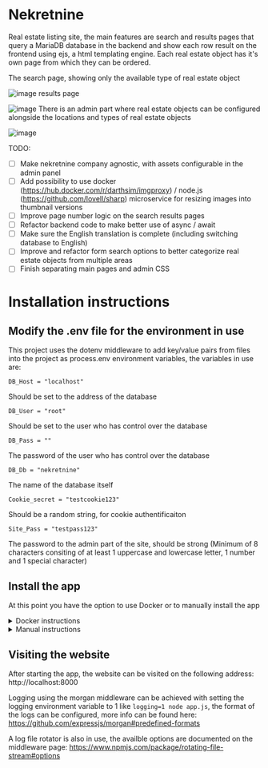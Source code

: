 # Nekretnine

Real estate listing site, the main features are search and results pages that query a MariaDB database in the backend and show each row result on the frontend using ejs, a html templating engine. Each real estate object has it's own page from which they can be ordered.

The search page, showing only the available type of real estate object

![image](https://user-images.githubusercontent.com/4060824/157556757-fdd17e59-82a2-4f39-be58-9d6043e820a9.png)
results page

![image](https://user-images.githubusercontent.com/4060824/157556804-d2cd9006-959b-4126-9f0c-6764873205b7.png)
There is an admin part where real estate objects can be configured alongside the locations and types of real estate objects

![image](https://user-images.githubusercontent.com/4060824/157557394-7bcf3f88-1d54-40cb-b400-35842970add9.png)

TODO:
- [ ] Make nekretnine company agnostic, with assets configurable in the admin panel
- [ ] Add possibility to use docker (https://hub.docker.com/r/darthsim/imgproxy) / node.js (https://github.com/lovell/sharp) microservice for resizing images into thumbnail versions
- [ ] Improve page number logic on the search results pages
- [ ] Refactor backend code to make better use of async / await
- [ ] Make sure the English translation is complete (including switching database to English)
- [ ] Improve and refactor form search options to better categorize real estate objects from multiple areas
- [ ] Finish separating main pages and admin CSS

# Installation instructions

## Modify the .env file for the environment in use

This project uses the dotenv middleware to add key/value pairs from files into the project as process.env environment variables, the variables in use are:
```
DB_Host = "localhost"
```
Should be set to the address of the database
```
DB_User = "root"
```
Should be set to the user who has control over the database
```
DB_Pass = ""
```
The password of the user who has control over the database
```
DB_Db = "nekretnine"
```
The name of the database itself
```
Cookie_secret = "testcookie123"
```
Should be a random string, for cookie authentificaiton
```
Site_Pass = "testpass123"
```
The password to the admin part of the site, should be strong (Minimum of 8 characters consiting of at least 1 uppercase and lowercase letter, 1 number and 1 special character)

## Install the app

At this point you have the option to use Docker or to manually install the app
<details>
  <summary>Docker instructions</summary>

  Docker can be found on the official site: https://www.docker.com
  
  Running `docker compose up` will build the Dockerfile in the current directory and start 2 containers, the nodejs site and a MariaDB database
  
  Alternatively, if you configured the .env file with another database you can skip using docker compose and run just the nodejs container like this:
  ```
  docker build -t nekretnine:latest .
  docker run --name nekretnine -d --restart unless-stopped -p 8000:8000 nekretnine:latest
  ```
</details>
<details>
  <summary>Manual instructions</summary>
  
  These commands should be run inside the root folder of the project, i'm assuming you'll be running them on Linux but they can easily be modified for Windows
  
  ### Install nodejs and the dependencies for the app
  
  Node.js can be found on the offical site: https://nodejs.org
  
  With Node.js installed, running `npm install` will download and install all the needed dependencies
  
  ### Import the database
  
  The database in use by the project is MariaDB which is cross compatible with MySQL, first the database for app should be created:
  ```
  mysql -u root -p -e "CREATE DATABASE nekretnine"
  ```
  Then the schema should be imported into the created database
  ```
  mysql -u root -p nekretnine < nekretnine.sql
  ```
  There is dummy data available in the repository with locations for the Niš, Serbia area. It can be imported like this:
  ```
  mysql -u root -p nekretnine < data.sql
  ```
  All of these commands will prompt for the password of the root user
  
  ### Running the app
  
  The app can be started with a shell script that will automatically start the app in production mode and restart it should it crash
  ```
  cd src && sh app.sh
  ```
  alternatively, the app.js file can be ran directly directly with the NODE_ENV=production environment variable
  ```
  NODE_ENV=production npm start
  ```
</details>

## Visiting the website

After starting the app, the website can be visited on the following address: http://localhost:8000

Logging using the morgan middleware can be achieved with setting the logging environment variable to 1 like `logging=1 node app.js`, the format of the logs can be configured, more info can be found here: https://github.com/expressjs/morgan#predefined-formats

A log file rotator is also in use, the availble options are documented on the middleware page: https://www.npmjs.com/package/rotating-file-stream#options
